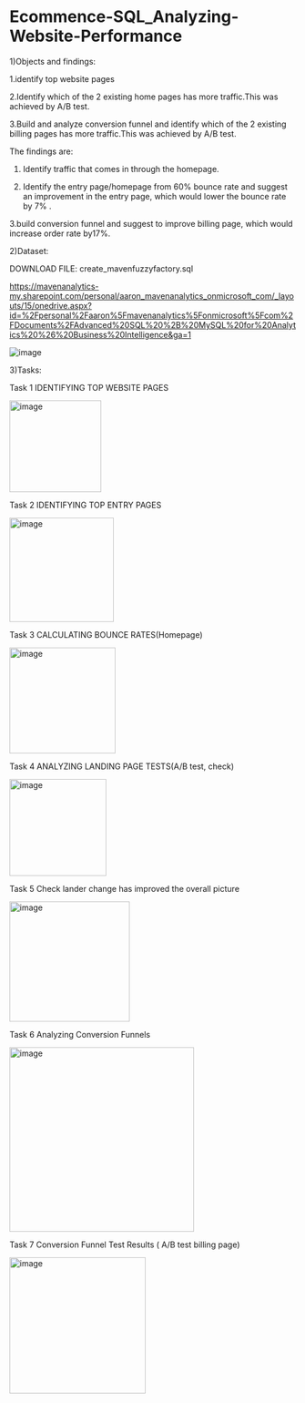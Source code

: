 # Ecommence-SQL_Analyzing-Website-Performance


1)Objects and findings:


1.identify top website pages

2.Identify which of the 2 existing home pages has more traffic.This was achieved by A/B test.

3.Build and analyze conversion funnel and identify which of the 2 existing billing pages has more traffic.This was achieved by A/B test.


The findings are:

1. Identify traffic that comes in through the homepage.

2. Identify the entry page/homepage from 60% bounce rate and suggest an improvement in the entry page, which would lower the bounce rate by 7% .

3.build conversion funnel and suggest to improve billing page,  which would increase order rate by17%.


2)Dataset:

DOWNLOAD FILE: create_mavenfuzzyfactory.sql

https://mavenanalytics-my.sharepoint.com/personal/aaron_mavenanalytics_onmicrosoft_com/_layouts/15/onedrive.aspx?id=%2Fpersonal%2Faaron%5Fmavenanalytics%5Fonmicrosoft%5Fcom%2FDocuments%2FAdvanced%20SQL%20%2B%20MySQL%20for%20Analytics%20%26%20Business%20Intelligence&ga=1



![image](https://user-images.githubusercontent.com/74843963/199000478-84dc8762-b9bd-46de-85a0-8c6e1da42d3e.png)



3)Tasks:

Task 1 IDENTIFYING TOP WEBSITE PAGES

<img width="161" alt="image" src="https://user-images.githubusercontent.com/74843963/199113430-03696045-a176-456c-b68c-11c05fdcaafb.png">


Task 2 IDENTIFYING TOP ENTRY PAGES

<img width="183" alt="image" src="https://user-images.githubusercontent.com/74843963/199113568-bac96838-116b-4626-a6e2-8f611de1b366.png">


Task 3 CALCULATING BOUNCE RATES(Homepage)

<img width="186" alt="image" src="https://user-images.githubusercontent.com/74843963/199114461-71bd2411-2843-4ada-9e9d-37bfb263e868.png">



Task 4 ANALYZING LANDING PAGE TESTS(A/B test, check)

<img width="170" alt="image" src="https://user-images.githubusercontent.com/74843963/199215220-ca22769c-c093-4c05-a04d-5447f55e00b4.png">


Task 5 Check lander change has improved the overall picture

<img width="211" alt="image" src="https://user-images.githubusercontent.com/74843963/199226423-7943d962-3c69-4388-aea7-2def5c739ee5.png">



Task 6 Analyzing Conversion Funnels

<img width="324" alt="image" src="https://user-images.githubusercontent.com/74843963/199251339-e9bac14e-2ff5-4ff3-843b-cd78180ca8b0.png">



 Task 7 Conversion Funnel Test Results ( A/B test billing page)
 
 <img width="239" alt="image" src="https://user-images.githubusercontent.com/74843963/199255224-0a58b84f-3dfc-4cb5-aee7-802386e5d7f8.png">

